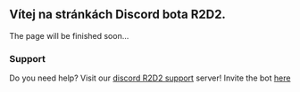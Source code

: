 ## Vítej na stránkách Discord bota R2D2.

The page will be finished soon...

### Support

Do you need help? Visit our [discord R2D2 support](https://discord.gg/vhS8UuuYDt) server!
Invite the bot [here](https://discord.com/oauth2/authorize?client_id=729243368579924049&scope=bot&permissions=1006628094)
